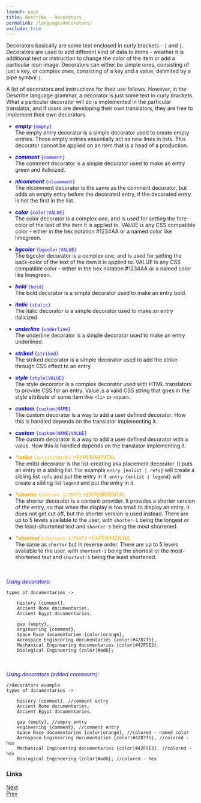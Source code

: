 ```yaml
---
layout: page
title: Describe - Decorators
permalink: /language/decorators/
exclude: true
---
```

Decorators basically are some text enclosed in curly brackets - ```{``` and ```}```. Decorators are used to add different kind of data to items - weather it is additional text or instruction to change the color of the item or add a particular icon image. Decorators can either be simple ones, consisting of just a key, or complex ones, consisting of a key and a value, delimited by a pipe symbol ```|```. 

A list of decorators and instructions for their use follows. However, in the Describe language grammar, a decorator is just some text in curly brackets. What a particular decorator will do is implemented in the particular translator, and if users are developing their own translators, they are free to implement their own decorators.

* <span style="color:blue">**_empty_** ```{empty}```</span><br>
The empty entry decorator is a simple decorator used to create empty entries. Those empty entries essentially act as new lines in lists. This decorator cannot be applied on an item that is a head of a production.

* <span style="color:blue">**_comment_** ```{comment}```</span><br>
The comment decorator is a simple decorator used to make an entry green and italicized.

* <span style="color:blue">**_nlcomment_** ```{nlcomment}```</span><br>
The nlcomment decorator is the same as the comment decorator, but adds an empty entry before the decorated entry, if the decorated entry is not the first in the list.

* <span style="color:blue">**_color_** ```{color|VALUE}```</span><br>
The color decorator is a complex one, and is used for setting the fore-color of the text of the item it is applied to. VALUE is any CSS compatible color - either in the hex notation #1234AA or a named color like limegreen.

* <span style="color:blue">**_bgcolor_** ```{bgcolor|VALUE}```</span><br>
The bgcolor decorator is a complex one, and is used for setting the back-color of the text of the item it is applied to. VALUE is any CSS compatible color - either in the hex notation #1234AA or a named color like limegreen.

* <span style="color:blue">**_bold_** ```{bold}```</span><br>
The bold decorator is a simple decorator used to make an entry bold.

* <span style="color:blue">**_italic_** ```{italic}```</span><br>
The italic decorator is a simple decorator used to make an entry italicized.

* <span style="color:blue">**_underline_** ```{underline}```</span><br>
The underline decorator is a simple decorator used to make an entry underlined.

* <span style="color:blue">**_striked_** ```{striked}```</span><br>
The striked decorator is a simple decorator used to add the strike-through CSS effect to an entry.

* <span style="color:blue">**_style_** ```{style|VALUE}```</span><br>
The style decorator is a complex decorator used with HTML translators to provide CSS for an entry. Value is a valid CSS string that goes in the style attribute of some item like ```<li>``` or ```<span>```.

* <span style="color:blue">**_custom_** ```{custom|NAME}```</span><br>
The custom decorator is a way to add a user defined decorator. How this is handled depends on the translator implementing it.

* <span style="color:blue">**_custom_** ```{custom|NAME|VALUE}```</span><br>
The custom decorator is a way to add a user defined decorator with a value. How this is handled depends on the translator implementing it.

* <span style="color:orange">**_*enlist_** ```{enlist|VALUE}``` *EXPERIMENTAL</span><br>
The enlist decorator is the list-creating aka placement decorator. It puts an entry in a sibling list. For example ```entry {enlist | refs}``` will create a sibling list ```refs``` and put the entry in it. ```entry {enlist | legend}``` will create a sibling list ```legend``` and put the entry in it.

* <span style="color:orange">**_*shorter_** ```{shorter-1|TEXT}``` *EXPERIMENTAL</span><br>
The shorter decorator is a content-provider. It provides a shorter version of the entry, so that when the display is too small to display an entry, it does not get cut off, but the shorter version is used instead. There are up to 5 levels available to the user, with ```shorter-1``` being the longest or the least-shortened text and ```shorter-5``` being the most shortened.

* <span style="color:orange">**_*shortest_** ```{shortest-1|TEXT}``` *EXPERIMENTAL</span><br>
The same as ```shorter``` but in reverse order. There are up to 5 levels available to the user, with ```shortest-1``` being the shortest or the most-shortened text and ```shortest-5``` being the least shortened.


<br><br>
<span style="color:blue">_Using decorators:_</span>
```
types of documentaries ->

	history {comment},
	Ancient Rome documentaries,
	Ancient Egypt documentaries,
	
	gap {empty},
	engineering {comment},
	Space Race documentaries {color|orange},
	Aerospace Engineering documentaries {color|#4287f5},
	Mechanical Engineering documentaries {color|#42F5E3},
	Biological Engineering {color|#ad6};
```

<br><br>
<span style="color:blue">_Using decorators (added comments):_</span>
```
//decorators example
types of documentaries ->

	history {comment}, //comment entry
	Ancient Rome documentaries,
	Ancient Egypt documentaries,
	
	gap {empty}, //empry entry
	engineering {comment}, //comment entry
	Space Race documentaries {color|orange}, //colored - named color
	Aerospace Engineering documentaries {color|#4287f5}, //colored - hex
	Mechanical Engineering documentaries {color|#42F5E3}, //colored - hex
	Biological Engineering {color|#ad6}; //colored - hex
```

### Links
[Next](/DescribeDocumentation/language/tags)<br>
[Prev](/DescribeDocumentation/language/links)

